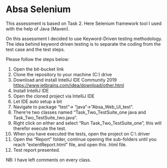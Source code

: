 # Absa Selenium #

This assessment is based on Task 2. Here Selenium framework tool I used with the help of Java (Maven).


On this assessment I decided to use Keyword-Driven testing methodology. The idea behind keyword driven 
testing is to separate the coding from the test case and the test steps.

Please follow the steps below:

1.	Open the bit-bucket link
2.	Clone the repository to your machine (C:\) drive
3.	Download and install IntelliJ IDE Community 2019 https://www.jetbrains.com/idea/download/other.html
4.	Install IntelliJ IDE
5.	Open the cloned project via IntelliJ IDE
6.	Let IDE auto setup a bit 
7.	Navigate to package “test”-> “java”->”Absa_Web_UI_test”.
8.	There’re two classes named “Task_Two_TestSuite_one java and Task_Two_TestSuite_two.java”. 
9.	Right click on either and select “Run  Task_Two_TestSuite_one”, this will therefor execute the test.
10.	When you have executed the tests, open the project on C:\ driver
11.	Open the “Report” folder, continue opening the sub-folders until you reach “extentReport.html” file, and open this .html file.
12.	Test report presented.

NB: I have left comments on every class.
